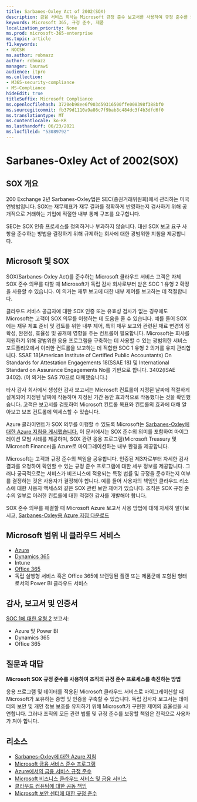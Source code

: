 ```yaml
---
title: Sarbanes-Oxley Act of 2002(SOX)
description: 금융 서비스 회사는 Microsoft 규정 준수 보고서를 사용하여 규정 준수를 Sarbanes-Oxley 있습니다.
keywords: Microsoft 365, 규정 준수, 제품
localization_priority: None
ms.prod: microsoft-365-enterprise
ms.topic: article
f1.keywords:
- NOCSH
ms.author: robmazz
author: robmazz
manager: laurawi
audience: itpro
ms.collection:
- M365-security-compliance
- MS-Compliance
hideEdit: true
titleSuffix: Microsoft Compliance
ms.openlocfilehash: 3720eb98ee6f903d59316500ffe008398f388bf0
ms.sourcegitcommit: fb379d1110a9a86c7f9bab8c484dc3f4b3dfd6f0
ms.translationtype: MT
ms.contentlocale: ko-KR
ms.lasthandoff: 06/23/2021
ms.locfileid: "53089792"
---
```

# <a name="sarbanes-oxley-act-of-2002-sox"></a>Sarbanes-Oxley Act of 2002(SOX)

## <a name="sox-overview"></a>SOX 개요

200 Exchange 2년 Sarbanes-Oxley법은 SEC(증권거래위원회)에서 관리하는 미국 연방법입니다. SOX는 재무제표가 재무 결과를 정확하게 반영하는지 검사하기 위해 공개적으로 거래하는 기업에 적절한 내부 통제 구조를 요구합니다.

SEC는 SOX 인증 프로세스를 정의하거나 부과하지 않습니다. 대신 SOX 보고 요구 사항을 준수하는 방법을 결정하기 위해 규제하는 회사에 대한 광범위한 지침을 제공합니다.

## <a name="microsoft-and-sox"></a>Microsoft 및 SOX

SOX(Sarbanes-Oxley Act)를 준수하는 Microsoft 클라우드 서비스 고객은 자체 SOX 준수 의무를 다할 때 Microsoft가 독립 감사 회사로부터 받은 SOC 1 유형 2 확정을 사용할 수 있습니다. 이 의거는 재무 보고에 대한 내부 제어를 보고하는 데 적절합니다.

클라우드 서비스 공급자에 대한 SOX 인증 또는 유효성 검사가 없는 경우에도 Microsoft는 고객이 SOX 의무를 이행하는 데 도움을 줄 수 있습니다. 예를 들어 SOX에는 재무 제표 준비 및 검토를 위한 내부 제어, 특히 재무 보고와 관련된 재료 변경의 정확성, 완전성, 효율성 및 공개에 영향을 주는 컨트롤이 필요합니다. Microsoft는 회사를 지원하기 위해 광범위한 응용 프로그램을 구축하는 데 사용할 수 있는 광범위한 서비스 포트폴리오에서 이러한 컨트롤을 보고하는 데 적합한 SOC 1 유형 2 의거를 유지 관리합니다. SSAE 18(American Institute of Certified Public Accountants) On Standards for Attestation Engagements 18(SSAE 18) 및 International Standard on Assurance Engagements No를 기반으로 합니다. 3402(ISAE 3402). (이 의거는 SAS 70으로 대체했습니다.)

타사 감사 회사에서 생성한 감사 보고서는 Microsoft 컨트롤이 지정된 날짜에 적절하게 설계되어 지정된 날짜에 작동하며 지정된 기간 동안 효과적으로 작동했다는 것을 확인했습니다. 고객은 보고서를 검토하여 Microsoft 컨트롤 목표와 컨트롤의 효과에 대해 알아보고 보조 컨트롤에 액세스할 수 있습니다.

Azure 클라이언트가 SOX 의무를 이행할 수 있도록 Microsoft는 [Sarbanes-Oxley에 대한 Azure 지침을 게시했습니다.](https://aka.ms/Azure-SOX-Guide) 이 문서에서는 SOX 준수의 의미를 포함하여 마이그레이션 모범 사례를 제공하며, SOX 관련 응용 프로그램(Microsoft Treasury 및 Microsoft Finance)을 Azure로 마이그레이션하는 내부 환경을 제공합니다.

Microsoft는 고객과 규정 준수의 책임을 공유합니다. 인증된 제3자로부터 자세한 감사 결과를 요청하여 확인할 수 있는 규정 준수 프로그램에 대한 세부 정보를 제공합니다. 그러나 궁극적으로는 서비스가 비즈니스에 적용되는 특정 법률 및 규정을 준수하는지 여부를 결정하는 것은 사용자가 결정해야 합니다. 예를 들어 사용자의 책임인 클라우드 리소스에 대한 사용자 액세스와 같은 SOX 관련 보안 제어가 있습니다. 조직은 SOX 규정 준수의 일부로 이러한 컨트롤에 대한 적절한 감사를 개발해야 합니다.

SOX 준수 의무를 해결할 때 Microsoft Azure 보고서 사용 방법에 대해 자세히 알아보시고, [Sarbanes-Oxley용 Azure 지침 다운로드](https://aka.ms/Azure-SOX-Guide)

## <a name="microsoft-in-scope-cloud-services"></a>Microsoft 범위 내 클라우드 서비스

- [Azure](https://aka.ms/AzureCompliance)
- [Dynamics 365](https://aka.ms/d365-compliance-list)
- Intune
- [Office 365](https://go.microsoft.com/fwlink/p/?LinkID=2077751)
- 독립 실행형 서비스 혹은 Office 365에 브랜딩된 플랜 또는 제품군에 포함된 형태로서의 Power BI 클라우드 서비스

## <a name="audits-reports-and-certificates"></a>감사, 보고서 및 인증서

[SOC 1에 대한 유형 2](offering-SOC.md) 보고서:

- Azure 및 Power BI
- Dynamics 365
- Office 365

## <a name="frequently-asked-questions"></a>질문과 대답

**Microsoft SOX 규정 준수를 사용하여 조직의 규정 준수 프로세스를 촉진하는 방법**

응용 프로그램 및 데이터를 적용된 Microsoft 클라우드 서비스로 마이그레이션할 때 Microsoft가 보유하는 증명 및 인증을 구축할 수 있습니다. 독립 감사자 보고서는 데이터의 보안 및 개인 정보 보호를 유지하기 위해 Microsoft가 구현한 제어의 효율성을 시연합니다. 그러나 조직의 모든 관련 법률 및 규정 준수를 보장할 책임은 전적으로 사용자가 져야 합니다.

## <a name="resources"></a>리소스

- [Sarbanes-Oxley에 대한 Azure 지침](https://aka.ms/Azure-SOX-Guide)
- [Microsoft 금융 서비스 준수 프로그램](https://www.microsoft.com/download/details.aspx?id=55332)
- [Azure에서의 금융 서비스 규정 준수](https://azure.microsoft.com/resources/videos/azurecon-2015-financial-services-compliance-in-azure/)
- [Microsoft 비즈니스 클라우드 서비스 및 금융 서비스](https://www.microsoft.com/trustcenter/cloudservices/financialservices)
- [클라우드 컴퓨팅에 대한 공동 책임](https://aka.ms/sharedresponsibility)
- [Microsoft 보안 센터에 대한 규정 준수](https://www.microsoft.com/trust-center/compliance/compliance-overview)

